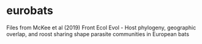 # eurobats

Files from McKee et al (2019) Front Ecol Evol - Host phylogeny, geographic overlap, and roost sharing shape parasite communities in European bats
